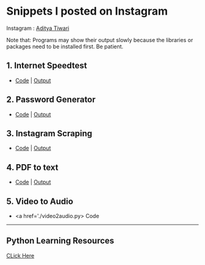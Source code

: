 # Snippets I posted on Instagram

Instagram : [Aditya Tiwari](https://instagram.com/thegeekyb0y)

Note that: Programs may show their output slowly because the libraries or packages need to be installed first. Be patient.

## 1. Internet Speedtest 
- <a href='./speedtest.py'>Code</a> | [Output](https://replit.com/@thegeekyb0y/speedtestpy?v=1)

## 2. Password Generator 
- <a href='/passwordgenerator.py'>Code</a> | [Output](https://replit.com/@thegeekyb0y/passwordgenerator?v=1)

## 3. Instagram Scraping
- <a href='/passwordgenerator.py'>Code</a> | [Output](https://replit.com/@thegeekyb0y/instascraper?v=1)

## 4. PDF to text 
- <a href='./Pdf-to-text-converter/pdf-to-text-converter.py'>Code</a> | [Output](./Pdf-to-text-converter)

## 5. Video to Audio
- <a href='./video2audio.py> Code </a>

---

## Python Learning Resources
[CLick Here](https://github.com/thegeekyb0y/learnpython)
